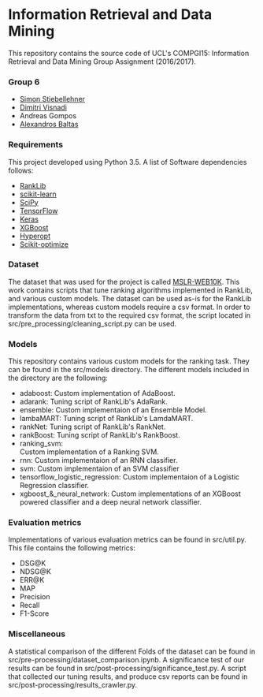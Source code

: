 # Information Retrieval and Data Mining
This repository contains the source code of UCL's COMPGI15: Information Retrieval and Data Mining Group Assignment (2016/2017).

### Group 6
* [Simon Stiebellehner](https://github.com/stiebels)
* [Dimitri Visnadi](https://www.linkedin.com/in/visnadi)
* Andreas Gompos
* [Alexandros Baltas](https://www.linkedin.com/in/albaltas/)


### Requirements
This project developed using Python 3.5. A list of Software dependencies follows:

* [RankLib](https://sourceforge.net/p/lemur/wiki/RankLib/)
* [scikit-learn](http://scikit-learn.org/stable/)
* [SciPy](https://www.scipy.org/)
* [TensorFlow](https://www.tensorflow.org/)
* [Keras](https://keras.io/)
* [XGBoost](https://github.com/dmlc/xgboost)
* [Hyperopt](https://github.com/hyperopt/hyperopt)
* [Scikit-optimize](https://scikit-optimize.github.io/)

### Dataset
The dataset that was used for the project is called [MSLR-WEB10K](https://www.microsoft.com/en-us/research/project/mslr/). This work contains scripts that tune ranking algorithms implemented in RankLib, and various custom models. The dataset can be used as-is for the RankLib implementations, whereas custom models require a csv format. In order to transform the data from txt to the required csv format, the script located in src/pre_processing/cleaning_script.py can be used.

### Models
This repository contains various custom models for the ranking task. They can be found in the src/models directory. The different models included in the directory are the following:

* adaboost:
Custom implementation of AdaBoost.
* adarank:
Tuning script of RankLib's AdaRank.
* ensemble:
Custom implementaion of an Ensemble Model.
* lambaMART:
Tuning script of RankLib's LamdaMART.
* rankNet:
Tuning script of RankLib's RankNet.
* rankBoost:
Tuning script of RankLib's RankBoost.
* ranking_svm:	
Custom implementation of a Ranking SVM.
* rnn:
Custom implementaion of an RNN classifier.
* svm:
Custom implementaion of an SVM classifier
* tensorflow_logistic_regression:
Custom implementaion of a Logistic Regression classifier.
* xgboost_&_neural_network:
Custom implementations of an XGBoost powered classifier and a deep neural network classifier.

### Evaluation metrics
Implementations of various evaluation metrics can be found in src/util.py. This file contains the following metrics:
* DSG@K
* NDSG@K
* ERR@K
* MAP
* Precision
* Recall
* F1-Score

### Miscellaneous
A statistical comparison of the different Folds of the dataset can be found in src/pre-processing/dataset_comparison.ipynb. A significance test of our results can be found in src/post-processing/significance_test.py. A script that collected our tuning results, and produce csv reports can be found in src/post-processing/results_crawler.py.

